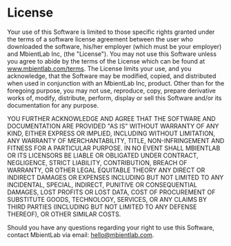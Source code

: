 #  License

Your use of this Software is limited to those specific rights granted under the terms of a software license agreement between the user who downloaded the software, his/her employer (which must be your employer) and MbientLab Inc, (the "License").  You may not use this Software unless you agree to abide by the terms of the License which can be found at www.mbientlab.com/terms.  The License limits your use, and you acknowledge, that the Software may be modified, copied, and distributed when used in conjunction with an MbientLab Inc, product.  Other than for the foregoing purpose, you may not use, reproduce, copy, prepare derivative works of, modify, distribute, perform, display or sell this Software and/or its documentation for any purpose.

YOU FURTHER ACKNOWLEDGE AND AGREE THAT THE SOFTWARE AND DOCUMENTATION ARE PROVIDED "AS IS" WITHOUT WARRANTY OF ANY KIND, EITHER EXPRESS OR IMPLIED, INCLUDING WITHOUT LIMITATION, ANY WARRANTY OF MERCHANTABILITY, TITLE, NON-INFRINGEMENT AND FITNESS FOR A PARTICULAR PURPOSE. IN NO EVENT SHALL MBIENTLAB OR ITS LICENSORS BE LIABLE OR OBLIGATED UNDER CONTRACT, NEGLIGENCE, STRICT LIABILITY, CONTRIBUTION, BREACH OF WARRANTY, OR OTHER LEGAL EQUITABLE THEORY ANY DIRECT OR INDIRECT DAMAGES OR EXPENSES INCLUDING BUT NOT LIMITED TO ANY INCIDENTAL, SPECIAL, INDIRECT, PUNITIVE OR CONSEQUENTIAL DAMAGES, LOST PROFITS OR LOST DATA, COST OF PROCUREMENT OF SUBSTITUTE GOODS, TECHNOLOGY, SERVICES, OR ANY CLAIMS BY THIRD PARTIES (INCLUDING BUT NOT LIMITED TO ANY DEFENSE THEREOF), OR OTHER SIMILAR COSTS.

Should you have any questions regarding your right to use this Software, contact MbientLab via email: hello@mbientlab.com.
